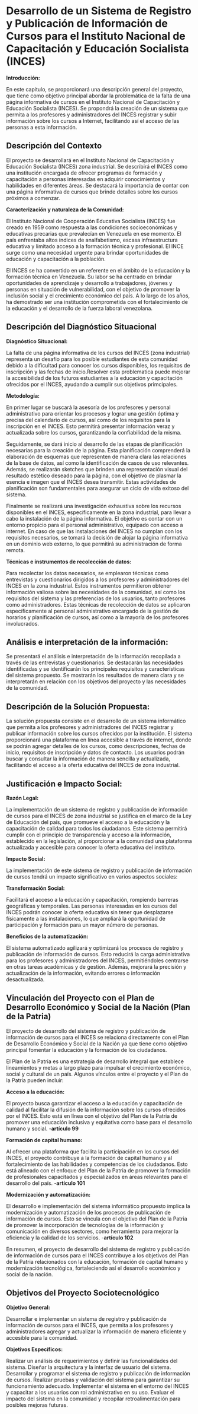 # Desarrollo de un Sistema de Registro y Publicación de Información de Cursos para el Instituto Nacional de Capacitación y Educación Socialista (INCES)

**Introducción:**

En este capitulo, se proporcionará una descripción general del proyecto, que tiene como objetivo principal abordar la problemática de la falta de una página informativa de cursos en el Instituto Nacional de Capacitación y Educación Socialista (INCES). Se propondrá la creación de un sistema que permita a los profesores y administradores del INCES registrar y subir información sobre los cursos a Internet, facilitando así el acceso de las personas a esta información.

## Descripción del Contexto

El proyecto se desarrollará en el Instituto Nacional de Capacitación y Educación Socialista (INCES) zona industrial. Se describirá el INCES como una institución encargada de ofrecer programas de formación y capacitación a personas interesadas en adquirir conocimientos y habilidades en diferentes áreas. Se destacará la importancia de contar con una página informativa de cursos que brinde detalles sobre los cursos próximos a comenzar.

**Caracterización y naturaleza de la Comunidad:**

El Instituto Nacional de Cooperación Educativa Socialista (INCES) fue creado en 1959 como respuesta a las condiciones socioeconómicas y educativas precarias que prevalecían en Venezuela en ese momento. El país enfrentaba altos índices de analfabetismo, escasa infraestructura educativa y limitado acceso a la formación técnica y profesional. El INCE surge como una necesidad urgente para brindar oportunidades de educación y capacitación a la población.

El INCES se ha convertido en un referente en el ámbito de la educación y la formación técnica en Venezuela. Su labor se ha centrado en brindar oportunidades de aprendizaje y desarrollo a trabajadores, jóvenes y personas en situación de vulnerabilidad, con el objetivo de promover la inclusión social y el crecimiento económico del país. A lo largo de los años, ha demostrado ser una institución comprometida con el fortalecimiento de la educación y el desarrollo de la fuerza laboral venezolana.

## Descripción del Diagnóstico Situacional

**Diagnóstico Situacional:**

La falta de una página informativa de los cursos del INCES (zona industrial) representa un desafio para los posible estudiantes de esta comunidad debido a la dificultad para conocer los cursos disponibles, los requisitos de inscripción y las fechas de inicio.Resolver esta problematica puede mejorar la accesibilidad de los futuros estudiantes a la educación y capacitación ofrecidos por el INCES, ayudando a cumplir sus objetivos primcipales.

**Metodología:**

En primer lugar se buscará la asesoría de los profesores y personal administrativo para orientar los procesos y lograr una gestión óptima y precisa del calendario de cursos, así como de los requisitos para la inscripción en el INCES. Esto permitirá presentar información veraz y actualizada sobre los cursos, garantizando la confiabilidad de la misma.

Seguidamente, se dará inicio al desarrollo de las etapas de planificación necesarias para la creación de la página. Esta planificación comprenderá la elaboración de esquemas que representen de manera clara las relaciones de la base de datos, así como la identificación de casos de uso relevantes. Además, se realizarán sketches que brinden una representación visual del resultado estético deseado para la página, con el objetivo de plasmar la esencia e imagen que el INCES desea transmitir. Estas actividades de planificación son fundamentales para asegurar un ciclo de vida exitoso del sistema.

Finalmente se realizará una investigación exhaustiva sobre los recursos disponibles en el INCES, específicamente en la zona industrial, para llevar a cabo la instalación de la página informativa. El objetivo es contar con un entorno propicio para el personal administrativo, equipado con acceso a internet. En caso de que las instalaciones del INCES no cumplan con los requisitos necesarios, se tomará la decisión de alojar la página informativa en un dominio web externo, lo que permitirá su administración de forma remota.

**Técnicas e instrumentos de recolección de datos:**

Para recolectar los datos necesarios, se emplearon técnicas como entrevistas y cuestionarios dirigidos a los profesores y administradores del INCES en la zona industrial. Estos instrumentos permitieron obtener información valiosa sobre las necesidades de la comunidad, así como los requisitos del sistema y las preferencias de los usuarios, tanto profesores como administradores. Estas técnicas de recolección de datos se aplicaron específicamente al personal administrativo encargado de la gestión de horarios y planificación de cursos, así como a la mayoría de los profesores involucrados.

## Análisis e interpretación de la información:

Se presentará el análisis e interpretación de la información recopilada a través de las entrevistas y cuestionarios. Se destacarán las necesidades identificadas y se identificarán los principales requisitos y características del sistema propuesto. Se mostrarán los resultados de manera clara y se interpretarán en relación con los objetivos del proyecto y las necesidades de la comunidad.

## Descripción de la Solución Propuesta:

La solución propuesta consiste en el desarrollo de un sistema informático que permita a los profesores y administradores del INCES registrar y publicar información sobre los cursos ofrecidos por la institución. El sistema proporcionará una plataforma en línea accesible a través de internet, donde se podrán agregar detalles de los cursos, como descripciones, fechas de inicio, requisitos de inscripción y datos de contacto. Los usuarios podrán buscar y consultar la información de manera sencilla y actualizada, facilitando el acceso a la oferta educativa del INCES de zona industrial.

## Justificación e Impacto Social:

**Razón Legal:**

La implementación de un sistema de registro y publicación de información de cursos para el INCES de zona industrial se justifica en el marco de la Ley de Educación del país, que promueve el acceso a la educación y la capacitación de calidad para todos los ciudadanos. Este sistema permitirá cumplir con el principio de transparencia y acceso a la información, establecido en la legislación, al proporcionar a la comunidad una plataforma actualizada y accesible para conocer la oferta educativa del instituto.

**Impacto Social:**

La implementación de este sistema de registro y publicación de información de cursos tendrá un impacto significativo en varios aspectos sociales:

**Transformación Social:**

Facilitará el acceso a la educación y capacitación, rompiendo barreras geográficas y temporales. Las personas interesadas en los cursos del INCES podrán conocer la oferta educativa sin tener que desplazarse físicamente a las instalaciones, lo que ampliará la oportunidad de participación y formación para un mayor número de personas.

**Beneficios de la automatización:**

El sistema automatizado agilizará y optimizará los procesos de registro y publicación de información de cursos. Esto reducirá la carga administrativa para los profesores y administradores del INCES, permitiéndoles centrarse en otras tareas académicas y de gestión. Además, mejorará la precisión y actualización de la información, evitando errores o información desactualizada.

## Vinculación del Proyecto con el Plan de Desarrollo Económico y Social de la Nación (Plan de la Patria)

El proyecto de desarrollo del sistema de registro y publicación de información de cursos para el INCES se relaciona directamente con el Plan de Desarrollo Económico y Social de la Nación ya que tiene como objetivo principal fomentar la educación y la formación de los ciudadanos.

El Plan de la Patria es una estrategia de desarrollo integral que establece lineamientos y metas a largo plazo para impulsar el crecimiento económico, social y cultural de un país. Algunos vínculos entre el proyecto y el Plan de la Patria pueden incluir:

**Acceso a la educación:** 

El proyecto busca garantizar el acceso a la educación y capacitación de calidad al facilitar la difusión de la información sobre los cursos ofrecidos por el INCES. Esto está en línea con el objetivo del Plan de la Patria de promover una educación inclusiva y equitativa como base para el desarrollo humano y social. -**artículo 99**

**Formación de capital humano:** 

Al ofrecer una plataforma que facilita la participación en los cursos del INCES, el proyecto contribuye a la formación de capital humano y al fortalecimiento de las habilidades y competencias de los ciudadanos. Esto está alineado con el enfoque del Plan de la Patria de promover la formación de profesionales capacitados y especializados en áreas relevantes para el desarrollo del país. -**artículo 101**

**Modernización y automatización:** 

El desarrollo e implementación del sistema informático propuesto implica la modernización y automatización de los procesos de publicación de información de cursos. Esto se vincula con el objetivo del Plan de la Patria de promover la incorporación de tecnologías de la información y comunicación en diversos sectores, como herramienta para mejorar la eficiencia y la calidad de los servicios. -**artículo 102**

En resumen, el proyecto de desarrollo del sistema de registro y publicación de información de cursos para el INCES contribuye a los objetivos del Plan de la Patria relacionados con la educación, formación de capital humano y modernización tecnológica, fortaleciendo así el desarrollo económico y social de la nación.

## Objetivos del Proyecto Sociotecnológico

**Objetivo General:**

Desarrollar e implementar un sistema de registro y publicación de información de cursos para el INCES, que permita a los profesores y administradores agregar y actualizar la información de manera eficiente y accesible para la comunidad.

**Objetivos Específicos:**

Realizar un análisis de requerimientos y definir las funcionalidades del sistema.
Diseñar la arquitectura y la interfaz de usuario del sistema.
Desarrollar y programar el sistema de registro y publicación de información de cursos.
Realizar pruebas y validación del sistema para garantizar su funcionamiento adecuado.
Implementar el sistema en el entorno del INCES y capacitar a los usuarios con rol administrativo en su uso.
Evaluar el impacto del sistema en la comunidad y recopilar retroalimentación para posibles mejoras futuras.
